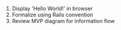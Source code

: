 1. Display 'Hello World!' in browser
2. Formalize using Rails convention
3. Review MVP diagram for information flow
